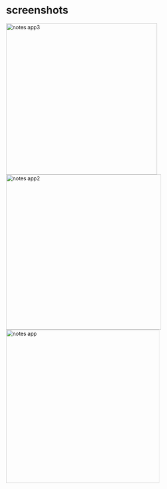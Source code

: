 # screenshots
<img width="412" alt="notes app3" src="https://github.com/user-attachments/assets/989e773b-9e5b-4143-a2c2-a23d152702d3">
<img width="423" alt="notes app2" src="https://github.com/user-attachments/assets/5addebc2-3511-4faa-8616-cd666fda70b6">
<img width="418" alt="notes app" src="https://github.com/user-attachments/assets/25e24cd2-c4c1-43dc-a74a-3c184ed8ce1e">
